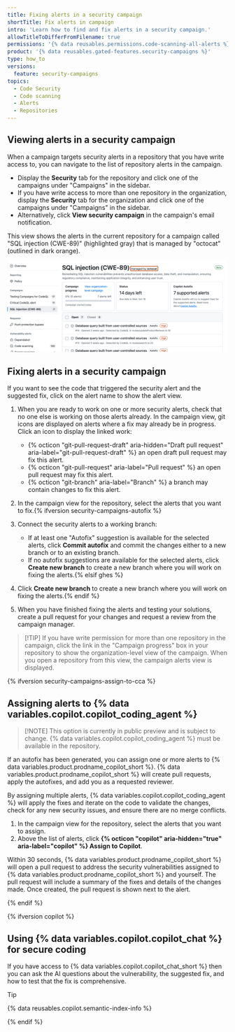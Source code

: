 ```yaml
---
title: Fixing alerts in a security campaign
shortTitle: Fix alerts in campaign
intro: 'Learn how to find and fix alerts in a security campaign.'
allowTitleToDifferFromFilename: true
permissions: '{% data reusables.permissions.code-scanning-all-alerts %}'
product: '{% data reusables.gated-features.security-campaigns %}'
type: how_to
versions:
  feature: security-campaigns
topics:
  - Code Security
  - Code scanning
  - Alerts
  - Repositories
---
```


## Viewing alerts in a security campaign

When a campaign targets security alerts in a repository that you have write access to, you can navigate to the list of repository alerts in the campaign.

* Display the **Security** tab for the repository and click one of the campaigns under "Campaigns" in the sidebar.
* If you have write access to more than one repository in the organization, display the **Security** tab for the organization and click one of the campaigns under "Campaigns" in the sidebar.
* Alternatively, click **View security campaign** in the campaign's email notification.

This view shows the alerts in the current repository for a campaign called "SQL injection (CWE-89)" (highlighted gray) that is managed by "octocat" (outlined in dark orange).

![Screenshot of repository campaign view with "SQL injection (CWE-89)" campaign displayed and the "Campaign manager" outlined in dark orange.](/assets/images/help/security/builder-sec-campaign.png)

## Fixing alerts in a security campaign

If you want to see the code that triggered the security alert and the suggested fix, click on the alert name to show the alert view.

1. When you are ready to work on one or more security alerts, check that no one else is working on those alerts already. In the campaign view, git icons are displayed on alerts where a fix may already be in progress. Click an icon to display the linked work:
   * {% octicon "git-pull-request-draft" aria-hidden="Draft pull request" aria-label="git-pull-request-draft" %} an open draft pull request may fix this alert.
   * {% octicon "git-pull-request" aria-label="Pull request" %} an open pull request may fix this alert.
   * {% octicon "git-branch" aria-label="Branch" %} a branch may contain changes to fix this alert.

1. In the campaign view for the repository, select the alerts that you want to fix.{% ifversion security-campaigns-autofix %}
1. Connect the security alerts to a working branch:
   * If at least one "Autofix" suggestion is available for the selected alerts, click **Commit autofix** and commit the changes either to a new branch or to an existing branch.
   * If no autofix suggestions are available for the selected alerts, click **Create new branch** to create a new branch where you will work on fixing the alerts.{% elsif ghes %}
1. Click **Create new branch** to create a new branch where you will work on fixing the alerts.{% endif %}
1. When you have finished fixing the alerts and testing your solutions, create a pull request for your changes and request a review from the campaign manager.

> [!TIP] If you have write permission for more than one repository in the campaign, click the link in the "Campaign progress" box in your repository to show the organization-level view of the campaign. When you open a repository from this view, the campaign alerts view is displayed.

{% ifversion security-campaigns-assign-to-cca %}

## Assigning alerts to {% data variables.copilot.copilot_coding_agent %}

>[!NOTE] This option is currently in public preview and is subject to change. {% data variables.copilot.copilot_coding_agent %} must be available in the repository.

If an autofix has been generated, you can assign one or more alerts to {% data variables.product.prodname_copilot_short %}. {% data variables.product.prodname_copilot_short %} will create pull requests, apply the autofixes, and add you as a requested reviewer.

By assigning multiple alerts, {% data variables.copilot.copilot_coding_agent %} will apply the fixes and iterate on the code to validate the changes, check for any new security issues, and ensure there are no merge conflicts.

1. In the campaign view for the repository, select the alerts that you want to assign.
1. Above the list of alerts, click **{% octicon "copilot" aria-hidden="true" aria-label="copilot" %} Assign to Copilot**.

Within 30 seconds, {% data variables.product.prodname_copilot_short %} will open a pull request to address the security vulnerabilities assigned to {% data variables.product.prodname_copilot_short %} and yourself. The pull request will include a summary of the fixes and details of the changes made. Once created, the pull request is shown next to the alert.

{% endif %}

{% ifversion copilot %}

## Using {% data variables.copilot.copilot_chat %} for secure coding

If you have access to {% data variables.copilot.copilot_chat_short %} then you can ask the AI questions about the vulnerability, the suggested fix, and how to test that the fix is comprehensive.

> [!TIP]
> {% data reusables.copilot.semantic-index-info %}

{% endif %}
